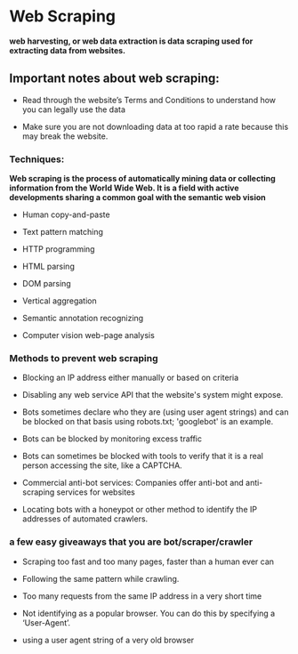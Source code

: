 
# Web Scraping

**web harvesting, or web data extraction is data scraping used for extracting data from websites.**

## Important notes about web scraping:

- Read through the website’s Terms and Conditions to understand how you can legally use the data

- Make sure you are not downloading data at too rapid a rate because this may break the website.

### Techniques:

**Web scraping is the process of automatically mining data or collecting information from the World Wide Web. It is a field with active developments sharing a common goal with the semantic web vision**

- Human copy-and-paste

- Text pattern matching

- HTTP programming

- HTML parsing

- DOM parsing

- Vertical aggregation

- Semantic annotation recognizing

- Computer vision web-page analysis

### Methods to prevent web scraping

- Blocking an IP address either manually or based on criteria

- Disabling any web service API that the website's system might expose.

- Bots sometimes declare who they are (using user agent strings) and can be blocked on that basis using robots.txt; 'googlebot' is an example. 

- Bots can be blocked by monitoring excess traffic

- Bots can sometimes be blocked with tools to verify that it is a real person accessing the site, like a CAPTCHA. 

- Commercial anti-bot services: Companies offer anti-bot and anti-scraping services for websites

- Locating bots with a honeypot or other method to identify the IP addresses of automated crawlers.

### a few easy giveaways that you are bot/scraper/crawler 

- Scraping too fast and too many pages, faster than a human ever can

- Following the same pattern while crawling.

- Too many requests from the same IP address in a very short time

- Not identifying as a popular browser. You can do this by specifying a ‘User-Agent’.

- using a user agent string of a very old browser

